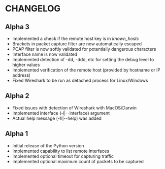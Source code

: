 # CHANGELOG

## Alpha 3

* Implemented a check if the remote host key is in _known_hosts_
* Brackets in packet capture filter are now automatically escaped
* PCAP filter is now softly validated for potentially dangerous characters
* Interface name is now validated
* Implemented detection of -dd, -ddd, etc for setting the debug level to higher values
* Implemented verification of the remote host (provided by hostname or IP address)
* Fixed Wireshark to be run as detached process for Linux/Windows

## Alpha 2

* Fixed  issues with detection of Wireshark with MacOS/Darwin
* Implemented interface (-i|--interface) argument
* Actual help message (-h|--help) was added

## Alpha 1

* Initial release of the Python version
* Implemented capability to list remote interfaces
* Implemented optional timeout for capturing traffic
* Implemented optional maximum count of packets to be captured
